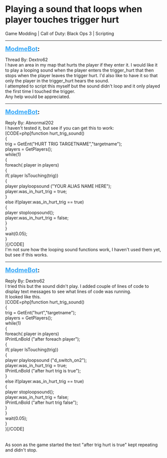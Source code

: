 # Playing a sound that loops when player touches trigger hurt
Game Modding | Call of Duty: Black Ops 3 | Scripting

---
<strong style="font-size: 1.4em;"><span style="text-decoration: underline;text-decoration-color: #34a7f9;"><span style="color:#34a7f9;">ModmeBot</span></span>:</strong>

<p>Thread By: Dextro62<br />I have an area in my map that hurts the player if they enter it. I would like it to play a looping sound when the player enters the trigger_hurt that then stops when the player leaves the trigger hurt. I&#39;d also like to have it so that only the player in the trigger_hurt hears the sound.<br />I attempted to script this myself but the sound didn&#39;t loop and it only played the first time I touched the trigger.<br />Any help would be appreciated.</p>

---
<strong style="font-size: 1.4em;"><span style="text-decoration: underline;text-decoration-color: #34a7f9;"><span style="color:#34a7f9;">ModmeBot</span></span>:</strong>

<p>Reply By: Abnormal202<br />I haven&#39;t tested it, but see if you can get this to work:<br />[CODE=php]function hurt_trig_sound()<br />{<br />	trig = GetEnt(&quot;HURT TRIG TARGETNAME&quot;,&quot;targetname&quot;);<br />	players = GetPlayers();<br />	while(1)<br />	{<br />		foreach( player in players)<br />		{<br />			if( player IsTouching(trig))<br />			{<br />				player playloopsound (&quot;YOUR ALIAS NAME HERE&quot;);<br />				player.was_in_hurt_trig = true;<br />			}<br />			else if(player.was_in_hurt_trig == true)<br />			{<br />				player stoploopsound();<br />				player.was_in_hurt_trig = false;<br />			}<br />		}<br />		wait(0.05);<br />	}<br />}[/CODE]<br />I&#39;m not sure how the looping sound functions work, I haven&#39;t used them yet, but see if this works.</p>

---
<strong style="font-size: 1.4em;"><span style="text-decoration: underline;text-decoration-color: #34a7f9;"><span style="color:#34a7f9;">ModmeBot</span></span>:</strong>

<p>Reply By: Dextro62<br />I tried this but the sound didn&#39;t play. I added couple of lines of code to display text messages to see what lines of code was running.<br />It looked like this.<br />[CODE=php]function hurt_trig_sound()<br />{<br />	trig = GetEnt(&quot;hurt&quot;,&quot;targetname&quot;);<br />	players = GetPlayers();<br />	while(1)<br />	{<br />		foreach( player in players)<br />		IPrintLnBold (&quot;after foreach player&quot;);<br />		{<br />			if( player IsTouching(trig))<br />			{<br />				player playloopsound (&quot;d_switch_on2&quot;);<br />				player.was_in_hurt_trig = true;<br />				IPrintLnBold (&quot;after hurt trig is true&quot;);<br />			}<br />			else if(player.was_in_hurt_trig == true)<br />			{<br />				player stoploopsound();<br />				player.was_in_hurt_trig = false;<br />				IPrintLnBold (&quot;after hurt trig false&quot;);<br />			}<br />		}<br />		wait(0.05);<br />	}<br />}[/CODE]<br /> <br /> <br />As soon as the game started the text &quot;after trig hurt is true&quot; kept repeating and didn&#39;t stop.</p>
